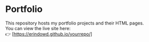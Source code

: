 # Portfolio
This repository hosts my portfolio projects and their HTML pages.  
You can view the live site here:  
👉 [https://erindowd.github.io/yourrepo/]
